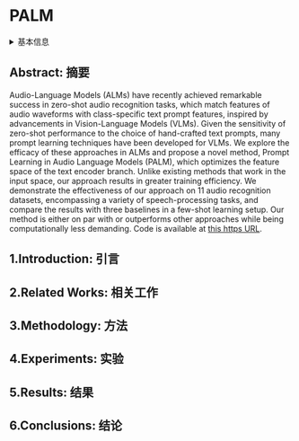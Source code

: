 # PALM

<details>
<summary>基本信息</summary>

- 标题: "PALM: Few-Shot Prompt Learning for Audio Language Models"
- 作者: 
  - 01 Asif Hanif
  - 02 Maha Tufail Agro
  - 03 Mohammad Areeb Qazi 
  - 04 Hanan Aldarmaki
- 链接: 
  - [ArXiv](https://arxiv.org/abs/2409.19806)
  - [Publication]() EMNLP2024
  - [Github](https://asif-hanif.github.io/palm/)
  - [Demo]()
- 文件: 
  - [ArXiv](_PDF/2409.19806v1__PALM__Few-Shot_Prompt_Learning_for_Audio_Language_Models.pdf)
  - [Publication] #TODO

</details>

## Abstract: 摘要

Audio-Language Models (ALMs) have recently achieved remarkable success in zero-shot audio recognition tasks, which match features of audio waveforms with class-specific text prompt features, inspired by advancements in Vision-Language Models (VLMs). 
Given the sensitivity of zero-shot performance to the choice of hand-crafted text prompts, many prompt learning techniques have been developed for VLMs. 
We explore the efficacy of these approaches in ALMs and propose a novel method, Prompt Learning in Audio Language Models (PALM), which optimizes the feature space of the text encoder branch. 
Unlike existing methods that work in the input space, our approach results in greater training efficiency. 
We demonstrate the effectiveness of our approach on 11 audio recognition datasets, encompassing a variety of speech-processing tasks, and compare the results with three baselines in a few-shot learning setup. 
Our method is either on par with or outperforms other approaches while being computationally less demanding. 
Code is available at [this https URL](https://github.com/asif-hanif/palm).

## 1.Introduction: 引言

## 2.Related Works: 相关工作

## 3.Methodology: 方法

## 4.Experiments: 实验

## 5.Results: 结果

## 6.Conclusions: 结论
